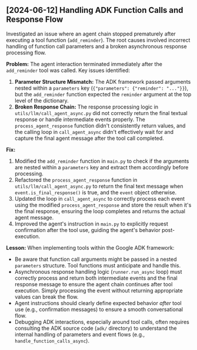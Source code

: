 ## [2024-06-12] Handling ADK Function Calls and Response Flow

Investigated an issue where an agent chain stopped prematurely after executing a tool function (`add_reminder`). The root causes involved incorrect handling of function call parameters and a broken asynchronous response processing flow.

**Problem:** The agent interaction terminated immediately after the `add_reminder` tool was called. Key issues identified:

1.  **Parameter Structure Mismatch:** The ADK framework passed arguments nested within a `parameters` key (`{"parameters": {"reminder": "..."}}`), but the `add_reminder` function expected the `reminder` argument at the top level of the dictionary.
2.  **Broken Response Chain:** The response processing logic in `utils/llm/call_agent_async.py` did not correctly return the final textual response or handle intermediate events properly. The `process_agent_response` function didn't consistently return values, and the calling loop in `call_agent_async` didn't effectively wait for and capture the final agent message after the tool call completed.

**Fix:**

1.  Modified the `add_reminder` function in `main.py` to check if the arguments are nested within a `parameters` key and extract them accordingly before processing.
2.  Refactored the `process_agent_response` function in `utils/llm/call_agent_async.py` to return the final text message when `event.is_final_response()` is true, and the `event` object otherwise.
3.  Updated the loop in `call_agent_async` to correctly process each event using the modified `process_agent_response` and store the result when it's the final response, ensuring the loop completes and returns the actual agent message.
4.  Improved the agent's instruction in `main.py` to explicitly request confirmation after the tool use, guiding the agent's behavior post-execution.

**Lesson:** When implementing tools within the Google ADK framework:

- Be aware that function call arguments might be passed in a nested `parameters` structure. Tool functions must anticipate and handle this.
- Asynchronous response handling logic (`runner.run_async` loop) must correctly process and return both intermediate events and the final response message to ensure the agent chain continues after tool execution. Simply processing the event without returning appropriate values can break the flow.
- Agent instructions should clearly define expected behavior _after_ tool use (e.g., confirmation messages) to ensure a smooth conversational flow.
- Debugging ADK interactions, especially around tool calls, often requires consulting the ADK source code (`adk/` directory) to understand the internal handling of parameters and event flows (e.g., `handle_function_calls_async`).
